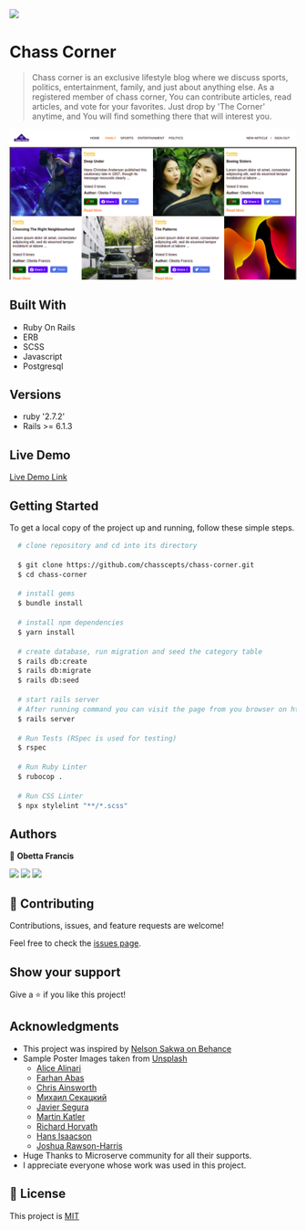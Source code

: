 ![](https://img.shields.io/badge/Microverse-blueviolet)

# Chass Corner

> Chass corner is an exclusive lifestyle blog where we discuss sports, politics, entertainment, family, and just about anything else. As a registered member of chass corner, You can contribute articles, read articles, and vote for your favorites. Just drop by 'The Corner' anytime, and You will find something there that will interest you.

![screenshot](./app/assets/images/app_screenshot.png)

## Built With

- Ruby On Rails
- ERB
- SCSS
- Javascript
- Postgresql

## Versions
- ruby '2.7.2'
- Rails >= 6.1.3

## Live Demo

[Live Demo Link](https://chass-corner.herokuapp.com/)


## Getting Started

To get a local copy of the project up and running, follow these simple steps.

```bash
  # clone repository and cd into its directory
  
  $ git clone https://github.com/chasscepts/chass-corner.git
  $ cd chass-corner

  # install gems
  $ bundle install

  # install npm dependencies
  $ yarn install

  # create database, run migration and seed the category table
  $ rails db:create
  $ rails db:migrate
  $ rails db:seed

  # start rails server
  # After running command you can visit the page from you browser on http://localhost:3000
  $ rails server

  # Run Tests (RSpec is used for testing)
  $ rspec

  # Run Ruby Linter
  $ rubocop .

  # Run CSS Linter
  $ npx stylelint "**/*.scss"

```

## Authors

👤 **Obetta Francis**

[![](https://img.shields.io/badge/GitHub-100000?style=for-the-badge&logo=github&logoColor=white)](https://github.com/chasscepts) [![](https://img.shields.io/badge/Twitter-1DA1F2?style=for-the-badge&logo=twitter&logoColor=white)](https://twitter.com/chasscepts) [![](https://img.shields.io/badge/LinkedIn-0077B5?style=for-the-badge&logo=linkedin&logoColor=white)](https://www.linkedin.com/in/chasscepts/)

## 🤝 Contributing

Contributions, issues, and feature requests are welcome!

Feel free to check the [issues page](https://github.com/chasscepts/chass-corner/issues).

## Show your support

Give a ⭐️ if you like this project!

## Acknowledgments

- This project was inspired by [Nelson Sakwa on Behance](https://https://www.behance.net/gallery/14554909/liFEsTlye-Mobile-version)
- Sample Poster Images taken from [Unsplash](https://unsplash.com/?utm_source=unsplash&utm_medium=referral&utm_content=creditCopyText)
  - [Alice Alinari](https://unsplash.com/@alicealinari?utm_source=unsplash&utm_medium=referral&utm_content=creditCopyText)
  - [Farhan Abas](https://unsplash.com/@farhanabas?utm_source=unsplash&utm_medium=referral&utm_content=creditCopyText)
  - [Chris Ainsworth](https://unsplash.com/@guitarist321?utm_source=unsplash&utm_medium=referral&utm_content=creditCopyText)
  - [Михаил Секацкий](https://unsplash.com/@sekatsky?utm_source=unsplash&utm_medium=referral&utm_content=creditCopyText)
  - [Javier Segura](https://unsplash.com/@javiersegura?utm_source=unsplash&utm_medium=referral&utm_content=creditCopyText)
  - [Martin Katler](https://unsplash.com/@martinkatler?utm_source=unsplash&utm_medium=referral&utm_content=creditCopyText)
  - [Richard Horvath](https://unsplash.com/@orwhat?utm_source=unsplash&utm_medium=referral&utm_content=creditCopyText)
  - [Hans Isaacson](https://unsplash.com/@hans_isaacson?utm_source=unsplash&utm_medium=referral&utm_content=creditCopyText)
  - [Joshua Rawson-Harris](https://unsplash.com/@joshrh19?utm_source=unsplash&utm_medium=referral&utm_content=creditCopyText)
- Huge Thanks to Microserve community for all their supports.
- I appreciate everyone whose work was used in this project.

## 📝 License

This project is [MIT](./LICENSE)
